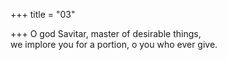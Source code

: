 +++
title = "03"

+++
O god Savitar, master of desirable things,  
we implore you for a portion, o you who ever give.  